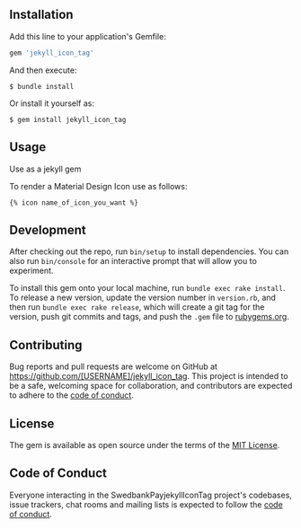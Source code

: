 ## Installation

Add this line to your application's Gemfile:

```ruby
gem 'jekyll_icon_tag'
```

And then execute:

    $ bundle install

Or install it yourself as:

    $ gem install jekyll_icon_tag

## Usage

Use as a jekyll gem

To render a Material Design Icon use as follows:

```liquid
{% icon name_of_icon_you_want %}
```

## Development

After checking out the repo, run `bin/setup` to install dependencies. You can also run `bin/console` for an interactive prompt that will allow you to experiment.

To install this gem onto your local machine, run `bundle exec rake install`. To release a new version, update the version number in `version.rb`, and then run `bundle exec rake release`, which will create a git tag for the version, push git commits and tags, and push the `.gem` file to [rubygems.org](https://rubygems.org).

## Contributing

Bug reports and pull requests are welcome on GitHub at https://github.com/[USERNAME]/jekyll_icon_tag. This project is intended to be a safe, welcoming space for collaboration, and contributors are expected to adhere to the [code of conduct](https://github.com/[USERNAME]/jekyll_icon_tag/blob/master/CODE_OF_CONDUCT.md).


## License

The gem is available as open source under the terms of the [MIT License](https://opensource.org/licenses/MIT).

## Code of Conduct

Everyone interacting in the SwedbankPayjekyllIconTag project's codebases, issue trackers, chat rooms and mailing lists is expected to follow the [code of conduct](https://github.com/[USERNAME]/jekyll_icon_tag/blob/master/CODE_OF_CONDUCT.md).
